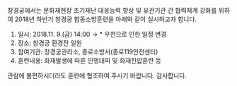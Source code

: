 창경궁에서는 문화재현장 초기재난 대응능력 향상 및 유관기관 간 협력체계 강화를 위하여 2018년 하반기 창경궁 합동소방훈련을 아래와 같이 실시하고자 합니다.
1. 일시: 2018.11. 9.(금) 14:00 → * 우천으로 인한 일정 변경
2. 장소: 창경궁 환경전 일원
3. 참여기관: 창경궁관리소, 종로소방서(종로119안전센터)
4. 훈련내용: 화재발생에 따른 인명대피 및 화재진압훈련 등

관람에 불편하시더라도 훈련에 협조하여 주시기 바랍니다.
감사합니다.